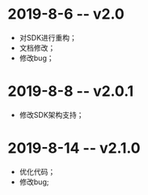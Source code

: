 # 2019-8-6 -- v2.0
- 对SDK进行重构；
- 文档修改；
- 修改bug；
# 2019-8-8 -- v2.0.1
- 修改SDK架构支持；
# 2019-8-14 -- v2.1.0
- 优化代码；
- 修改bug;
